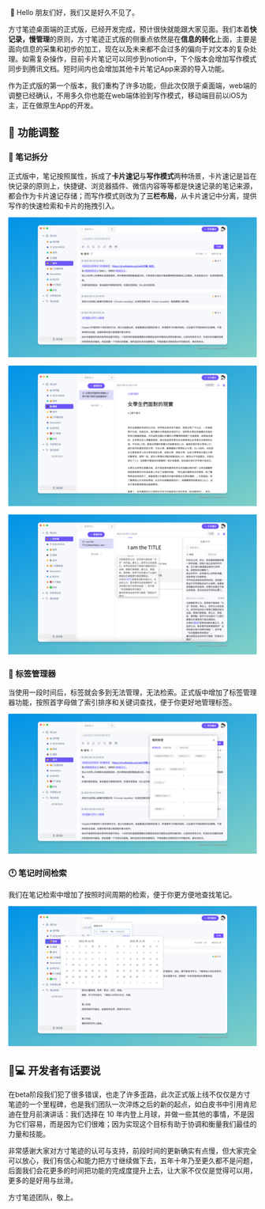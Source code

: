  **👋** Hello 朋友们好，我们又是好久不见了。

方寸笔迹桌面端的正式版，已经开发完成，预计很快就能跟大家见面。我们本着**快记录，慢管理**的原则，方寸笔迹正式版的侧重点依然是在**信息的转化**上面，主要是面向信息的采集和初步的加工，现在以及未来都不会过多的偏向于对文本的复杂处理。如需复杂操作，目前卡片笔记可以同步到notion中，下个版本会增加写作模式同步到腾讯文档。短时间内也会增加其他卡片笔记App来源的导入功能。

作为正式版的第一个版本，我们重构了许多功能，但此次仅限于桌面端，web端的调整已经确认，不用多久你也能在web端体验到写作模式，移动端目前以iOS为主，正在做原生App的开发。

## 📣 功能调整

### 📇 笔记拆分

正式版中，笔记按照属性，拆成了**卡片速记**与**写作模式**两种场景，卡片速记是旨在快记录的原则上，快捷键、浏览器插件、微信内容等等都是快速记录的笔记来源，都会作为卡片速记存储；而写作模式则改为了**三栏布局**，从卡片速记中分离，提供写作的快速检索和卡片的拖拽引入。

![图片](./assets/desktop4.png)

![图片](./assets/desktop5.png)

![图片](./assets/desktop6.png)

### 🔖 标签管理器

当使用一段时间后，标签就会多到无法管理，无法检索。正式版中增加了标签管理器功能，按照首字母做了索引排序和关键词查找，便于你更好地管理标签。

![图片](./assets/desktop7.png)

### 🕛 笔记时间检索

我们在笔记检索中增加了按照时间周期的检索，便于你更方便地查找笔记。

![图片](./assets/desktop8.png)

## 👨💻 开发者有话要说

在beta阶段我们犯了很多错误，也走了许多歪路，此次正式版上线不仅仅是方寸笔迹的一个里程碑，也是我们团队一次淬炼之后的新的起点，如白皮书中引用肯尼迪在登月前演讲话：我们选择在 10 年内登上月球，并做一些其他的事情，不是因为它们容易，而是因为它们很难；因为实现这个目标有助于协调和衡量我们最佳的力量和技能。

非常感谢大家对方寸笔迹的认可与支持，前段时间的更新确实有点慢，但大家完全可以放心，我们有信心和能力把方寸继续做下去，五年十年乃至更久都不是问题，后面我们会花更多的时间把功能的完成度提升上去，让大家不仅仅是觉得可以用，更多的是好用与丝滑。

方寸笔迹团队，敬上。
